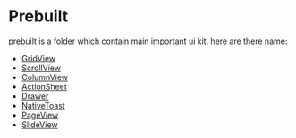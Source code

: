 # Prebuilt
prebuilt is a folder which contain main important ui kit.
here are there name:
- [GridView](/Doc/prebuilt/GridView.md)
- [ScrollView](/Doc/prebuilt/ScrollView.md)
- [ColumnView](/Doc/prebuilt/ColumnView.md)
- [ActionSheet](/Doc/prebuilt/ActionSheet.md)
- [Drawer](/Doc/prebuilt/Drawer.md)
- [NativeToast](/Doc/prebuilt/NativeToast.md)
- [PageView](/Doc/prebuilt/PageView.md)
- [SlideView](/Doc/prebuilt/SlideView.md)